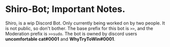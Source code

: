 # Shiro-Bot; Important Notes.
Shiro, is a wip Discord Bot. Only currently being worked on by two people. It is not public, so don't bother.
The base prefix for this bot is ``>>``, and the Moderation prefix is ``>>sudo``. 
The bot is owned by discord users **uncomfortable cat#0001** and **WhyTryToWin#0001**. 
